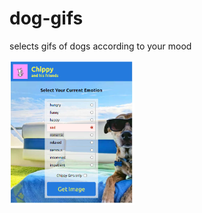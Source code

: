 # dog-gifs

selects gifs of dogs according to your mood

<img src="screenshot.jpg" alt="screenshot" width="200px">
